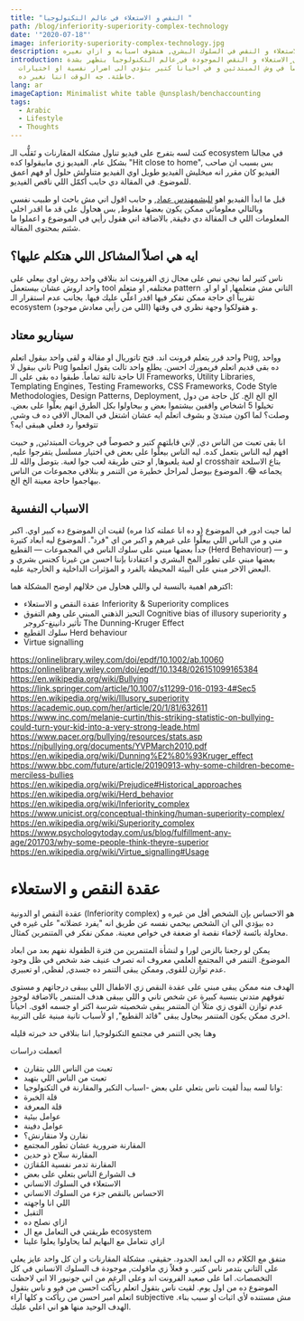 ```yaml
---
title: "النقص و الاستعلاء في عالم التكنولوجيا "
path: /blog/inferiority-superiority-complex-technology
date: '"2020-07-18"'
image: inferiority-superiority-complex-technology.jpg
description: الاستعلاء و النقص في السلوك البشري, هنشوف اسبابه و ازاي نغيره
introduction: مشاكل الاستعلاء و النقص الموجودة في عالم التكنولوجيا بتظهر بشدة
  خصوصاً في وش المبتدئين و في احياناً كتير بتؤدي الى اضرار نفسية او اختيارات
  خاطئة. جه الوقت اننا نغير ده.
lang: ar
imageCaption: Minimalist white table @unsplash/benchaccounting
tags:
  - Arabic
  - Lifestyle
  - Thoughts
---
```

كنت لسه بتفرج على فيديو تناول مشكلة المقارنات و تَقلُّب الـ ecosystem في مجالنا بشكل عام. الفيديو زي مابيقولوا كده "Hit close to home", بس بسبب ان صاحب الفيديو كان مقرر انه ميخليش الفيديو طويل اوي الفيديو متناولش حلول او فهم اعمق للموضوع. في المقالة دي حابب أكمّل اللي ناقص الفيديو. 

قبل ما ابدأ الفيديو اهو [للبشمهندس عماد](https://www.facebook.com/emad.elsaid.hamed/posts/10157687690112957), و حابب اقول اني مش باحث او طبيب نفسي وبالتالي معلوماتي ممكن يكون بعضها مغلوط, بس هحاول على قد ما اقدر اخلي المعلومات اللي ف المقالة دي دقيقة, بالاضافة اني هقول رأيي في الموضوع و اعملوا ما شئتم بمحتوى المقالة. 

## ايه هي اصلاً المشاكل اللي هتكلم عليها؟
ناس كتير لما نيجي نبص على مجال زي الفرونت اند بنلاقي واحد روش اوي بيعلي على واحد اروش عشان بيستعمل tool مختلفه, او متعلم pattern التاني مش متعلمها, او او او. تقريباً اي حاجة ممكن تفكر فيها اقدر اعلّي عليك فيها. بجانب عدم استقرار الـ ecosystem (اللي من رأيي معادش موجود) و هقولكوا وجهة نظري في وقتها. 

## سيناريو معتاد
واحد قرر يتعلم فرونت اند. فتح تاتوريال او مقالة و لقى واحد بيقول اتعلم Pug, وواحد تاني بيقول لا Pug ده بقى قديم اتعلم فريمورك احسن. يطلع واحد تالت يقول اتعلموا حاجة تالتة تماماً. طبقوا ده بقى على الـ UI Frameworks, Utility Libraries, Templating Engines, Testing Frameworks, CSS Frameworks, Code Style Methodologies, Design Patterns, Deployment, الخ الخ الخ. كل حاجة من دول تخيلوا 5 اشخاص واقفين بيشتموا بعض و بيحاولوا بكل الطرق انهم يعلّوا على بعض. وصلت؟ لما اكون مبتدئ و بشوف اتعلم ايه عشان اشتغل في المجال الاقي ده ف وشي, تتوقعوا رد فعلي هيبقى ايه؟ 

انا بقى تعبت من الناس دي, لإني قابلتهم كتير و خصوصاً في جروبات المبتدئين, و حبيت افهم ليه الناس بتعمل كده. ليه الناس بيعلّوا على بعض في اختيار مسلسل يتفرجوا عليه, او لعبة يلعبوها, او حتى طريقة لعب جوا لعبة. بتوصل والله للـ crosshair بتاع الاسلحة يجماعه 😂. الموضوع بيوصل لمراحل خطيرة من التنمر و بنلاقي مجموعات من الناس بيهاجموا حاجة معينة الخ الخ. 

## الاسباب النفسية
لما جيت ادور في الموضوع (و ده انا عملته كذا مره) لقيت ان الموضوع ده كبير اوي. اكبر مني و من الناس اللي بيعلّوا على غيرهم و اكبر من اي "فرد". الموضوع ليه ابعاد كتيرة جداً بعضها مبني على سلوك الناس في المجموعات — القطيع (Herd Behaviour) — و بعضها مبني على تطور المخ البشري و اعتقادنا بإننا احسن من غيرنا كجنس بشري و البعض الاخر مبني على البيئة المحيطة بالفرد و المؤثرات الداخلية و الخارجية عليه. 

اكترهم اهمية بالنسبة لي واللي هحاول من خلالهم اوضح المشكلة هما: 
- عقدة النقص و الاستعلاء Inferiority & Superiority complices
- التحيز الذهني المبني على وهم التفوق Cognitive bias of illusory superiority و تأثير دانينغ-كروجر The Dunning-Kruger Effect
- سلوك القطيع Herd behaviour
- Virtue signalling

https://onlinelibrary.wiley.com/doi/epdf/10.1002/ab.10060
https://onlinelibrary.wiley.com/doi/epdf/10.1348/026151099165384
https://en.wikipedia.org/wiki/Bullying
https://link.springer.com/article/10.1007/s11299-016-0193-4#Sec5
https://en.wikipedia.org/wiki/Illusory_superiority
https://academic.oup.com/her/article/20/1/81/632611
https://www.inc.com/melanie-curtin/this-striking-statistic-on-bullying-could-turn-your-kid-into-a-very-strong-leade.html
https://www.pacer.org/bullying/resources/stats.asp
https://njbullying.org/documents/YVPMarch2010.pdf
https://en.wikipedia.org/wiki/Dunning%E2%80%93Kruger_effect
https://www.bbc.com/future/article/20190913-why-some-children-become-merciless-bullies
https://en.wikipedia.org/wiki/Prejudice#Historical_approaches
https://en.wikipedia.org/wiki/Herd_behavior
https://en.wikipedia.org/wiki/Inferiority_complex
https://www.unicist.org/conceptual-thinking/human-superiority-complex/
https://en.wikipedia.org/wiki/Superiority_complex
https://www.psychologytoday.com/us/blog/fulfillment-any-age/201703/why-some-people-think-theyre-superior
https://en.wikipedia.org/wiki/Virtue_signalling#Usage


# عقدة النقص و الاستعلاء
عقدة النقص او الدونية (Inferiority complex) هو الاحساس بإن الشخص أقل من غيره و ده بيؤدي الى ان الشخص بيحمي نفسه عن طريق انه "يفرد عضلاته" على غيره في محاولة بائسة لإخفاء نقصة او ضعفة في خواص معينة. ممكن نفكر في المتنمرين كمثال.

يمكن لو رجعنا بالزمن لورا و لنشأة المتنمرين من فترة الطفولة نفهم بعد من ابعاد الموضوع. التنمر في المجتمع العلمي معروف انه تصرف عنيف ضد شخص في ظل وجود عدم توازن للقوى, وممكن يبقى التنمر ده جسدي, لفظي, او تعبيري.

الهدف منه ممكن يبقى مبني على عقدة النقص زي الاطفال اللي بيبقى درجاتهم و مستوى تفوقهم متدني بنسبة كبيرة عن شخص تاني و اللي بيبقى هدف المتنمر, بالاضافة لوجود عدم توازن القوى زي مثلاً ان المتنمر يبقى شخصيته شرسة اكتر او جسمه اقوى. احياناً اخرى ممكن يكون المتنمر بيحاول يبقى "قائد القطيع", او لأسباب تانية مبنية على التربية.

وهنا يجي التنمر في مجتمع التكنولوجيا, اننا بنلاقي حد خبرته قليله 


اتعملت دراسات

- تعبت من الناس اللي بتقارن
- تعبت من الناس اللي بتهبد
- وانا لسه ببدأ لقيت ناس بتعلي على بعض
-اسباب التكبر والمقارنة في التكنولوجيا:
- قلة الخبرة
- قلة المعرفة
- عوامل بيئية
- عوامل دفينة
- نقارن ولا منقارنش؟
- المقارنة ضرورية عشان تطور المجتمع
- المقارنة سلاح ذو حدين
- المقارنة تدمر نفسية المُقارَن
- ف الشوارع الناس بتعلي على بعض
- الاستعلاء في السلوك الانساني
- الاحساس بالنقص جزء من السلوك الانساني
- اللي انا واجهته
- التقبل
- ازاي نصلح ده
- طريقتي في التعامل مع ال ecosystem 
- ازاي نتعامل مع البهايم لما يحاولوا يعلوا علينا

متفق مع الكلام ده الى ابعد الحدود. حقيقي. مشكلة المقارنات و ان كل واحد عايز يعلي على التاني بتدمر ناس كتير. و فعلاً زي ماقولت, موجودة ف السلوك الانساني في كل التخصصات. اما على صعيد الفرونت اند وعلى الرغم من اني جونيور الا اني لاحظت الموضوع ده من اول يوم. لقيت ناس بتقول اتعلم ريأكت احسن من فيو و ناس بتقول اتعلم امبر احسن من ريأكت و كلها آراء subjective مش مستنده لأي اثبات او سبب بناء. الهدف الوحيد منها هو اني اعلي عليك. 